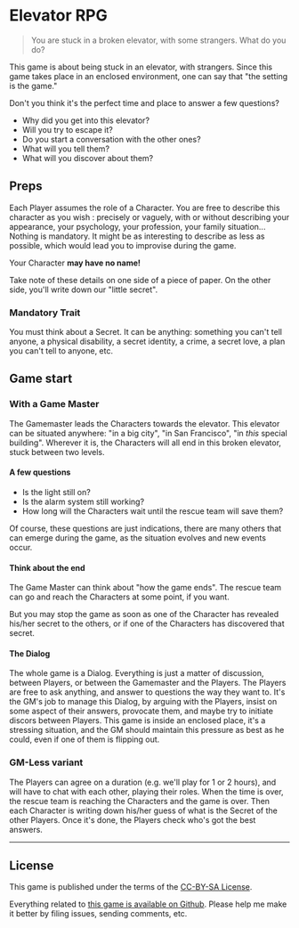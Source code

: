# Elevator RPG

> You are stuck in a broken elevator, with some strangers. What do you do?

This game is about being stuck in an elevator, with strangers. Since this game
takes place in an enclosed environment, one can say that "the setting is the
game."

Don't you think it's the perfect time and place to answer a few questions?

* Why did you get into this elevator?
* Will you try to escape it?
* Do you start a conversation with the other ones?
* What will you tell them?
* What will you discover about them?

## Preps

Each Player assumes the role of a Character. You are free to describe this
character as you wish : precisely or vaguely, with or without describing your
appearance, your psychology, your profession, your family situation... Nothing
is mandatory. It might be as interesting to describe as less as possible, which
would lead you to improvise during the game.

Your Character **may have no name!**

Take note of these details on one side of a piece of paper. On the other side,
you'll write down our "little secret".

### Mandatory Trait

You must think about a Secret. It can be anything: something you can't tell
anyone, a physical disability, a secret identity, a crime, a secret love, a plan
you can't tell to anyone, etc.

## Game start

### With a Game Master

The Gamemaster leads the Characters towards the elevator. This elevator can be
situated anywhere: "in a big city", "in San Francisco", "in *this* special
building". Wherever it is, the Characters will all end in this broken elevator,
stuck between two levels.

#### A few questions

* Is the light still on?
* Is the alarm system still working?
* How long will the Characters wait until the rescue team will save them?

Of course, these questions are just indications, there are many others that can
emerge during the game, as the situation evolves and new events occur.

#### Think about the end

The Game Master can think about "how the game ends". The rescue team can go and
reach the Characters at some point, if you want.

But you may stop the game as soon as one of the Character has revealed his/her
secret to the others, or if one of the Characters has discovered that secret.

#### The Dialog

The whole game is a Dialog. Everything is just a matter of discussion, between
Players, or between the Gamemaster and the Players. The Players are free to ask
anything, and answer to questions the way they want to. It's the GM's job to
manage this Dialog, by arguing with the Players, insist on some aspect of their
answers, provocate them, and maybe try to initiate discors between Players. This
game is inside an enclosed place, it's a stressing situation, and the GM should
maintain this pressure as best as he could, even if one of them is flipping out.

### GM-Less variant

The Players can agree on a duration (e.g. we'll play for 1 or 2 hours), and will
have to chat with each other, playing their roles. When the time is over, the
rescue team is reaching the Characters and the game is over. Then each Character
is writing down his/her guess of what is the Secret of the other Players. Once
it's done, the Players check who's got the best answers.

----

## License

This game is published under the terms of the [CC-BY-SA License][CC-BY-SA License].

Everything related to [this game is available on Github][Elevator RPG Github].
Please help me make it better by filing issues, sending comments, etc.

[CC-BY-SA License]: http://creativecommons.org/licenses/by-sa/3.0/
[Elevator RPG Github]: https://github.com/brunobord/elevator-rpg/
